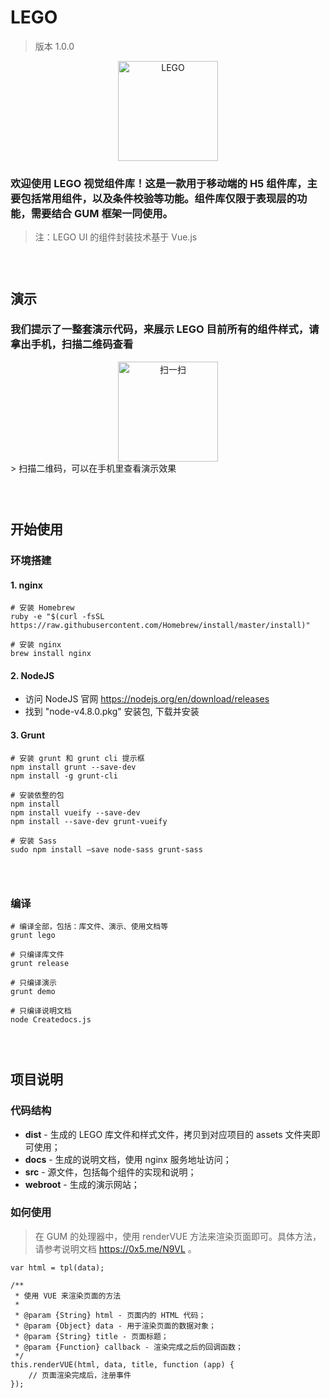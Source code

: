 # LEGO 
> 版本 1.0.0

<center><img alt="LEGO" width="160" src="https://ohc0dpsgs.qnssl.com/lego/images/lego.png"/></center>

### 欢迎使用 LEGO 视觉组件库！这是一款用于移动端的 H5 组件库，主要包括常用组件，以及条件校验等功能。组件库仅限于表现层的功能，需要结合 GUM 框架一同使用。
> 注：LEGO UI 的组件封装技术基于 Vue.js

### &nbsp;

## 演示
### 我们提示了一整套演示代码，来展示 LEGO 目前所有的组件样式，请拿出手机，扫描二维码查看

<center><img alt="扫一扫" width="160" src="https://ohc0dpsgs.qnssl.com/lego/images/DemoCode.png"/></center>
> 扫描二维码，可以在手机里查看演示效果

### &nbsp;

## 开始使用

### 环境搭建
#### 1. nginx
```
# 安装 Homebrew
ruby -e "$(curl -fsSL https://raw.githubusercontent.com/Homebrew/install/master/install)"

# 安装 nginx
brew install nginx
```
#### 2. NodeJS
- 访问 NodeJS 官网 https://nodejs.org/en/download/releases
- 找到 "node-v4.8.0.pkg" 安装包, 下载并安装

#### 3. Grunt
```
# 安装 grunt 和 grunt cli 提示框
npm install grunt --save-dev
npm install -g grunt-cli

# 安装依整的包
npm install
npm install vueify --save-dev
npm install --save-dev grunt-vueify

# 安装 Sass
sudo npm install –save node-sass grunt-sass
```

### &nbsp;
### 编译
```
# 编译全部，包括：库文件、演示、使用文档等
grunt lego

# 只编译库文件
grunt release

# 只编译演示
grunt demo

# 只编译说明文档
node Createdocs.js 
```

### &nbsp;

## 项目说明

### 代码结构
 - **dist** - 生成的 LEGO 库文件和样式文件，拷贝到对应项目的 assets 文件夹即可使用；
 - **docs** - 生成的说明文档，使用 nginx 服务地址访问；
 - **src** - 源文件，包括每个组件的实现和说明；
 - **webroot** - 生成的演示网站；

### 如何使用
> 在 GUM 的处理器中，使用 renderVUE 方法来渲染页面即可。具体方法，请参考说明文档 https://0x5.me/N9VL 。

```
var html = tpl(data);

/**
 * 使用 VUE 来渲染页面的方法
 *
 * @param {String} html - 页面内的 HTML 代码；
 * @param {Object} data - 用于渲染页面的数据对象；
 * @param {String} title - 页面标题；
 * @param {Function} callback - 渲染完成之后的回调函数；
 */
this.renderVUE(html, data, title, function (app) {
    // 页面渲染完成后，注册事件
});
```

### &nbsp;